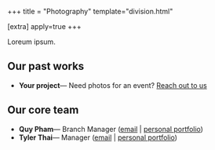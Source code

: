 +++
title = "Photography"
template="division.html"

[extra]
apply=true
+++

Loreum ipsum.

## Our past works
- **Your project**&mdash; Need photos for an event? [Reach out to us](/commissions)

## Our core team
- **Quy Pham**&mdash; Branch Manager ([email](mailto:qpham@inkjar.net) \| [personal portfolio](#))
- **Tyler Thai**&mdash; Manager ([email](mailto:tthai@inkjar.net) \| [personal portfolio](#))
